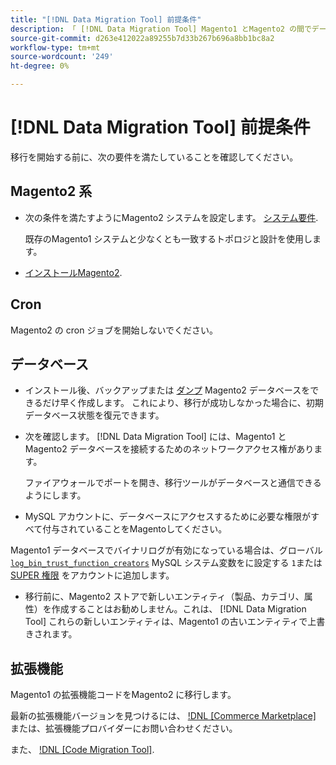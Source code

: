 ```yaml
---
title: "[!DNL Data Migration Tool] 前提条件"
description: 「 [!DNL Data Migration Tool] Magento1 とMagento2 の間でデータを転送する。」
source-git-commit: d263e412022a89255b7d33b267b696a8bb1bc8a2
workflow-type: tm+mt
source-wordcount: '249'
ht-degree: 0%

---
```



# [!DNL Data Migration Tool] 前提条件

移行を開始する前に、次の要件を満たしていることを確認してください。

## Magento2 系

* 次の条件を満たすようにMagento2 システムを設定します。 [システム要件](../../installation/system-requirements.md).

   既存のMagento1 システムと少なくとも一致するトポロジと設計を使用します。

* [インストールMagento2](../../installation/overview.md).

## Cron

Magento2 の cron ジョブを開始しないでください。

## データベース

* インストール後、バックアップまたは [ダンプ](https://dev.mysql.com/doc/refman/8.0/en/mysqldump.html) Magento2 データベースをできるだけ早く作成します。 これにより、移行が成功しなかった場合に、初期データベース状態を復元できます。

* 次を確認します。 [!DNL Data Migration Tool] には、Magento1 とMagento2 データベースを接続するためのネットワークアクセス権があります。

   ファイアウォールでポートを開き、移行ツールがデータベースと通信できるようにします。

* MySQL アカウントに、データベースにアクセスするために必要な権限がすべて付与されていることをMagentoしてください。

Magento1 データベースでバイナリログが有効になっている場合は、グローバル [`log_bin_trust_function_creators`](https://dev.mysql.com/doc/refman/5.7/en/server-system-variables.html#sysvar_log_bin_trust_function_creators) MySQL システム変数をに設定する `1`または [SUPER 権限](https://dev.mysql.com/doc/refman/5.7/en/privileges-provided.html#priv_super) をアカウントに追加します。

* 移行前に、Magento2 ストアで新しいエンティティ（製品、カテゴリ、属性）を作成することはお勧めしません。これは、 [!DNL Data Migration Tool] これらの新しいエンティティは、Magento1 の古いエンティティで上書きされます。

## 拡張機能

Magento1 の拡張機能コードをMagento2 に移行します。

最新の拡張機能バージョンを見つけるには、 [!DNL [Commerce Marketplace]](https://marketplace.magento.com/) または、拡張機能プロバイダーにお問い合わせください。

また、 [!DNL [Code Migration Tool]](https://github.com/magento-commerce/code-migration/blob/develop/README.md).
